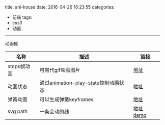 title: ani-house
date: 2016-04-26 16:23:55
categories:
- 前端
tags:
- css3
- 动画
---

动画屋
<!-- more -->

名称 | 描述 | 链接 |
----  |------|----
steps帧动画  | 可替代gif动画图片 | [地址](/demos/css3-animate-steps.html)
动画状态   | 通过animation-play-state控制动画状态  | [地址](http://codepen.io/airen/pen/aOGmYg)
弹簧动画  | 可以生成弹簧keyframes  | [地址](http://codepen.io/luckyxutao/pen/yOxXRO)
svg path   | 一条会动的线  | [地址](http://www.webhek.com/animated-line-drawing-in-svg) [demo](/demos/svg-path.html)